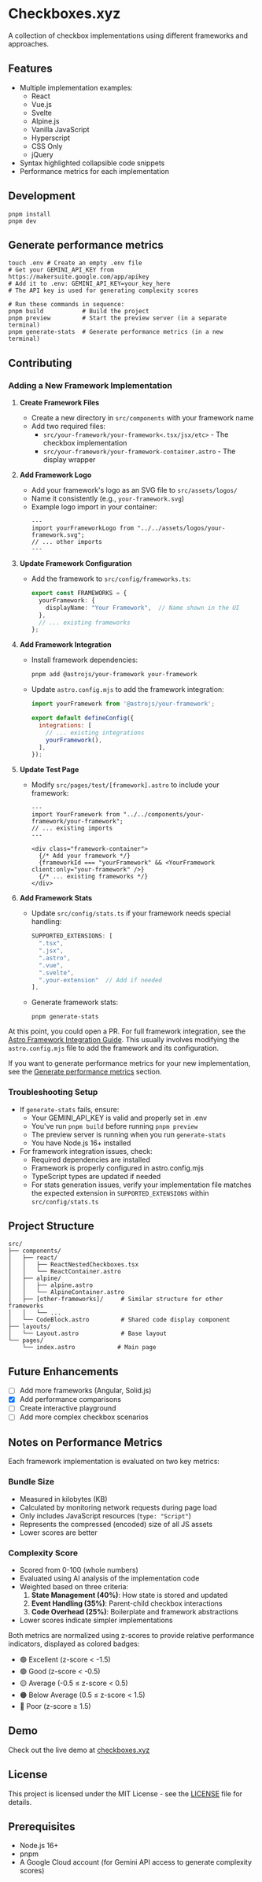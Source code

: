 # Checkboxes.xyz

A collection of checkbox implementations using different frameworks and approaches.


## Features

- Multiple implementation examples:
  - React
  - Vue.js
  - Svelte
  - Alpine.js
  - Vanilla JavaScript
  - Hyperscript
  - CSS Only
  - jQuery
- Syntax highlighted collapsible code snippets
- Performance metrics for each implementation

## Development

```shell
pnpm install
pnpm dev
```

## Generate performance metrics

```shell
touch .env # Create an empty .env file
# Get your GEMINI_API_KEY from https://makersuite.google.com/app/apikey
# Add it to .env: GEMINI_API_KEY=your_key_here
# The API key is used for generating complexity scores

# Run these commands in sequence:
pnpm build           # Build the project
pnpm preview         # Start the preview server (in a separate terminal)
pnpm generate-stats  # Generate performance metrics (in a new terminal)
```

## Contributing

### Adding a New Framework Implementation

1. **Create Framework Files**
   - Create a new directory in `src/components` with your framework name
   - Add two required files:
     - `src/your-framework/your-framework<.tsx/jsx/etc>` - The checkbox implementation
     - `src/your-framework/your-framework-container.astro` - The display wrapper

2. **Add Framework Logo**
   - Add your framework's logo as an SVG file to `src/assets/logos/`
   - Name it consistently (e.g., `your-framework.svg`)
   - Example logo import in your container:
     ```astro
     ---
     import yourFrameworkLogo from "../../assets/logos/your-framework.svg";
     // ... other imports
     ---
     ```

3. **Update Framework Configuration**
   - Add the framework to `src/config/frameworks.ts`:
     ```typescript
     export const FRAMEWORKS = {
       yourFramework: {
         displayName: "Your Framework",  // Name shown in the UI
       },
       // ... existing frameworks
     };
     ```

4. **Add Framework Integration**
   - Install framework dependencies:
     ```bash
     pnpm add @astrojs/your-framework your-framework
     ```
   - Update `astro.config.mjs` to add the framework integration:
     ```javascript
     import yourFramework from '@astrojs/your-framework';

     export default defineConfig({
       integrations: [
         // ... existing integrations
         yourFramework(),
       ],
     });
     ```

5. **Update Test Page**
   - Modify `src/pages/test/[framework].astro` to include your framework:
     ```astro
     ---
     import YourFramework from "../../components/your-framework/your-framework";
     // ... existing imports
     ---
     
     <div class="framework-container">
       {/* Add your framework */}
       {frameworkId === "yourFramework" && <YourFramework client:only="your-framework" />}
       {/* ... existing frameworks */}
     </div>
     ```

6. **Add Framework Stats**
   - Update `src/config/stats.ts` if your framework needs special handling:
     ```typescript
     SUPPORTED_EXTENSIONS: [
       ".tsx", 
       ".jsx", 
       ".astro", 
       ".vue", 
       ".svelte",
       ".your-extension"  // Add if needed
     ],
     ```
   - Generate framework stats:
     ```shell
     pnpm generate-stats
     ```

At this point, you could open a PR. For full framework integration, see the [Astro Framework Integration Guide](https://docs.astro.build/en/guides/integrations-guide/). This usually involves modifying the `astro.config.mjs` file to add the framework and its configuration.

If you want to generate performance metrics for your new implementation, see the [Generate performance metrics](#generate-performance-metrics) section.

### Troubleshooting Setup

- If `generate-stats` fails, ensure:
  - Your GEMINI_API_KEY is valid and properly set in .env
  - You've run `pnpm build` before running `pnpm preview`
  - The preview server is running when you run `generate-stats`
  - You have Node.js 16+ installed
- For framework integration issues, check:
  - Required dependencies are installed
  - Framework is properly configured in astro.config.mjs
  - TypeScript types are updated if needed
  - For stats generation issues, verify your implementation file matches the expected extension in `SUPPORTED_EXTENSIONS` within `src/config/stats.ts`

## Project Structure

```
src/
├── components/
│   ├── react/
│   │   ├── ReactNestedCheckboxes.tsx
│   │   └── ReactContainer.astro
│   ├── alpine/
│   │   ├── alpine.astro
│   │   └── AlpineContainer.astro
│   ├── [other-frameworks]/     # Similar structure for other frameworks
│   │   └── ...
│   └── CodeBlock.astro         # Shared code display component
├── layouts/
│   └── Layout.astro            # Base layout
└── pages/
    └── index.astro            # Main page
```

## Future Enhancements

- [ ] Add more frameworks (Angular, Solid.js)
- [x] Add performance comparisons
- [ ] Create interactive playground
- [ ] Add more complex checkbox scenarios

## Notes on Performance Metrics

Each framework implementation is evaluated on two key metrics:

### Bundle Size
- Measured in kilobytes (KB)
- Calculated by monitoring network requests during page load
- Only includes JavaScript resources (`type: "Script"`)
- Represents the compressed (encoded) size of all JS assets
- Lower scores are better

### Complexity Score
- Scored from 0-100 (whole numbers)
- Evaluated using AI analysis of the implementation code
- Weighted based on three criteria:
  1. **State Management (40%)**: How state is stored and updated
  2. **Event Handling (35%)**: Parent-child checkbox interactions
  3. **Code Overhead (25%)**: Boilerplate and framework abstractions
- Lower scores indicate simpler implementations

Both metrics are normalized using z-scores to provide relative performance indicators, displayed as colored badges:
- 🟢 Excellent (z-score < -1.5)
- 🟢 Good (z-score < -0.5)
- 🟡 Average (-0.5 ≤ z-score < 0.5)
- 🟠 Below Average (0.5 ≤ z-score < 1.5)
- 🔴 Poor (z-score ≥ 1.5)

## Demo
Check out the live demo at [checkboxes.xyz](https://checkboxes.xyz)

## License
This project is licensed under the MIT License - see the [LICENSE](LICENSE) file for details.

## Prerequisites

- Node.js 16+
- pnpm
- A Google Cloud account (for Gemini API access to generate complexity scores)

